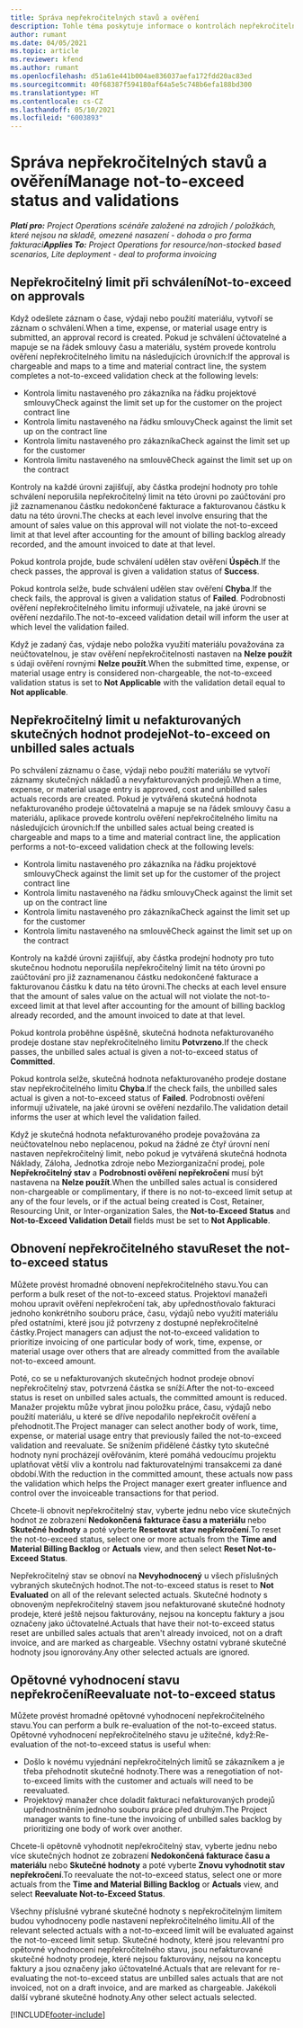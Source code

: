 ```yaml
---
title: Správa nepřekročitelných stavů a ověření
description: Tohle téma poskytuje informace o kontrolách nepřekročitelného limitu prováděných v Project Project.
author: rumant
ms.date: 04/05/2021
ms.topic: article
ms.reviewer: kfend
ms.author: rumant
ms.openlocfilehash: d51a61e441b004ae836037aefa172fdd20ac83ed
ms.sourcegitcommit: 40f68387f594180af64a5e5c748b6efa188bd300
ms.translationtype: HT
ms.contentlocale: cs-CZ
ms.lasthandoff: 05/10/2021
ms.locfileid: "6003893"
---
```

# <a name="manage-not-to-exceed-status-and-validations"></a><span data-ttu-id="60316-103">Správa nepřekročitelných stavů a ověření</span><span class="sxs-lookup"><span data-stu-id="60316-103">Manage not-to-exceed status and validations</span></span> 

<span data-ttu-id="60316-104">_**Platí pro:** Project Operations scénáře založené na zdrojích / položkách, které nejsou na skladě, omezené nasazení - dohoda o pro forma fakturaci_</span><span class="sxs-lookup"><span data-stu-id="60316-104">_**Applies To:** Project Operations for resource/non-stocked based scenarios, Lite deployment - deal to proforma invoicing_</span></span>

## <a name="not-to-exceed-on-approvals"></a><span data-ttu-id="60316-105">Nepřekročitelný limit při schválení</span><span class="sxs-lookup"><span data-stu-id="60316-105">Not-to-exceed on approvals</span></span>

<span data-ttu-id="60316-106">Když odešlete záznam o čase, výdaji nebo použití materiálu, vytvoří se záznam o schválení.</span><span class="sxs-lookup"><span data-stu-id="60316-106">When a time, expense, or material usage entry is submitted, an approval record is created.</span></span> <span data-ttu-id="60316-107">Pokud je schválení účtovatelné a mapuje se na řádek smlouvy času a materiálu, systém provede kontrolu ověření nepřekročitelného limitu na následujících úrovních:</span><span class="sxs-lookup"><span data-stu-id="60316-107">If the approval is chargeable and maps to a time and material contract line, the system completes a not-to-exceed validation check at the following levels:</span></span>

  - <span data-ttu-id="60316-108">Kontrola limitu nastaveného pro zákazníka na řádku projektové smlouvy</span><span class="sxs-lookup"><span data-stu-id="60316-108">Check against the limit set up for the customer on the project contract line</span></span>
  - <span data-ttu-id="60316-109">Kontrola limitu nastaveného na řádku smlouvy</span><span class="sxs-lookup"><span data-stu-id="60316-109">Check against the limit set up on the contract line</span></span>
  - <span data-ttu-id="60316-110">Kontrola limitu nastaveného pro zákazníka</span><span class="sxs-lookup"><span data-stu-id="60316-110">Check against the limit set up for the customer</span></span>
  - <span data-ttu-id="60316-111">Kontrola limitu nastaveného na smlouvě</span><span class="sxs-lookup"><span data-stu-id="60316-111">Check against the limit set up on the contract</span></span>

<span data-ttu-id="60316-112">Kontroly na každé úrovni zajišťují, aby částka prodejní hodnoty pro tohle schválení neporušila nepřekročitelný limit na této úrovni po zaúčtování pro již zaznamenanou částku nedokončené fakturace a fakturovanou částku k datu na této úrovni.</span><span class="sxs-lookup"><span data-stu-id="60316-112">The checks at each level involve ensuring that the amount of sales value on this approval will not violate the not-to-exceed limit at that level after accounting for the amount of billing backlog already recorded, and the amount invoiced to date at that level.</span></span>

<span data-ttu-id="60316-113">Pokud kontrola projde, bude schválení udělen stav ověření **Úspěch**.</span><span class="sxs-lookup"><span data-stu-id="60316-113">If the check passes, the approval is given a validation status of **Success**.</span></span>

<span data-ttu-id="60316-114">Pokud kontrola selže, bude schválení udělen stav ověření **Chyba**.</span><span class="sxs-lookup"><span data-stu-id="60316-114">If the check fails, the approval is given a validation status of **Failed**.</span></span> <span data-ttu-id="60316-115">Podrobnosti ověření nepřekročitelného limitu informují uživatele, na jaké úrovni se ověření nezdařilo.</span><span class="sxs-lookup"><span data-stu-id="60316-115">The not-to-exceed validation detail will inform the user at which level the validation failed.</span></span>

<span data-ttu-id="60316-116">Když je zadaný čas, výdaje nebo položka využití materiálu považována za neúčtovatelnou, je stav ověření nepřekročitelnosti nastaven na **Nelze použít** s údaji ověření rovnými **Nelze použít**.</span><span class="sxs-lookup"><span data-stu-id="60316-116">When the submitted time, expense, or material usage entry is considered non-chargeable, the not-to-exceed validation status is set to **Not Applicable** with the validation detail equal to **Not applicable**.</span></span>

## <a name="not-to-exceed-on-unbilled-sales-actuals"></a><span data-ttu-id="60316-117">Nepřekročitelný limit u nefakturovaných skutečných hodnot prodeje</span><span class="sxs-lookup"><span data-stu-id="60316-117">Not-to-exceed on unbilled sales actuals</span></span>

<span data-ttu-id="60316-118">Po schválení záznamu o čase, výdaji nebo použití materiálu se vytvoří záznamy skutečných nákladů a nevyfakturovaných prodejů.</span><span class="sxs-lookup"><span data-stu-id="60316-118">When a time, expense, or material usage entry is approved, cost and unbilled sales actuals records are created.</span></span> <span data-ttu-id="60316-119">Pokud je vytvářená skutečná hodnota nefakturovaného prodeje účtovatelná a mapuje se na řádek smlouvy času a materiálu, aplikace provede kontrolu ověření nepřekročitelného limitu na následujících úrovních:</span><span class="sxs-lookup"><span data-stu-id="60316-119">If the unbilled sales actual being created is chargeable and maps to a time and material contract line, the application performs a not-to-exceed validation check at the following levels:</span></span>

  - <span data-ttu-id="60316-120">Kontrola limitu nastaveného pro zákazníka na řádku projektové smlouvy</span><span class="sxs-lookup"><span data-stu-id="60316-120">Check against the limit set up for the customer of the project contract line</span></span>
  - <span data-ttu-id="60316-121">Kontrola limitu nastaveného na řádku smlouvy</span><span class="sxs-lookup"><span data-stu-id="60316-121">Check against the limit set up on the contract line</span></span>
  - <span data-ttu-id="60316-122">Kontrola limitu nastaveného pro zákazníka</span><span class="sxs-lookup"><span data-stu-id="60316-122">Check against the limit set up for the customer</span></span>
  - <span data-ttu-id="60316-123">Kontrola limitu nastaveného na smlouvě</span><span class="sxs-lookup"><span data-stu-id="60316-123">Check against the limit set up on the contract</span></span>

<span data-ttu-id="60316-124">Kontroly na každé úrovni zajišťují, aby částka prodejní hodnoty pro tuto skutečnou hodnotu neporušila nepřekročitelný limit na této úrovni po zaúčtování pro již zaznamenanou částku nedokončené fakturace a fakturovanou částku k datu na této úrovni.</span><span class="sxs-lookup"><span data-stu-id="60316-124">The checks at each level ensure that the amount of sales value on the actual will not violate the not-to-exceed limit at that level after accounting for the amount of billing backlog already recorded, and the amount invoiced to date at that level.</span></span>

<span data-ttu-id="60316-125">Pokud kontrola proběhne úspěšně, skutečná hodnota nefakturovaného prodeje dostane stav nepřekročitelného limitu **Potvrzeno**.</span><span class="sxs-lookup"><span data-stu-id="60316-125">If the check passes, the unbilled sales actual is given a not-to-exceed status of **Committed**.</span></span>

<span data-ttu-id="60316-126">Pokud kontrola selže, skutečná hodnota nefakturovaného prodeje dostane stav nepřekročitelného limitu **Chyba**.</span><span class="sxs-lookup"><span data-stu-id="60316-126">If the check fails, the unbilled sales actual is given a not-to-exceed status of **Failed**.</span></span> <span data-ttu-id="60316-127">Podrobnosti ověření informují uživatele, na jaké úrovni se ověření nezdařilo.</span><span class="sxs-lookup"><span data-stu-id="60316-127">The validation detail informs the user at which level the validation failed.</span></span>

<span data-ttu-id="60316-128">Když je skutečná hodnota nefakturovaného prodeje považována za neúčtovatelnou nebo neplacenou, pokud na žádné ze čtyř úrovní není nastaven nepřekročitelný limit, nebo pokud je vytvářená skutečná hodnota Náklady, Záloha, Jednotka zdroje nebo Meziorganizační prodej, pole **Nepřekročitelný stav** a **Podrobnosti ověření nepřekročení** musí být nastavena na **Nelze použít**.</span><span class="sxs-lookup"><span data-stu-id="60316-128">When the unbilled sales actual is considered non-chargeable or complimentary, if there is no not-to-exceed limit setup at any of the four levels, or if the actual being created is Cost, Retainer, Resourcing Unit, or Inter-organization Sales, the **Not-to-Exceed Status** and **Not-to-Exceed Validation Detail** fields must be set to **Not Applicable**.</span></span>

## <a name="reset-the-not-to-exceed-status"></a><span data-ttu-id="60316-129">Obnovení nepřekročitelného stavu</span><span class="sxs-lookup"><span data-stu-id="60316-129">Reset the not-to-exceed status</span></span>

<span data-ttu-id="60316-130">Můžete provést hromadné obnovení nepřekročitelného stavu.</span><span class="sxs-lookup"><span data-stu-id="60316-130">You can perform a bulk reset of the not-to-exceed status.</span></span> <span data-ttu-id="60316-131">Projektoví manažeři mohou upravit ověření nepřekročení tak, aby upřednostňovalo fakturaci jednoho konkrétního souboru práce, času, výdajů nebo využití materiálu před ostatními, které jsou již potvrzeny z dostupné nepřekročitelné částky.</span><span class="sxs-lookup"><span data-stu-id="60316-131">Project managers can adjust the not-to-exceed validation to prioritize invoicing of one particular body of work, time, expense, or material usage over others that are already committed from the available not-to-exceed amount.</span></span>

<span data-ttu-id="60316-132">Poté, co se u nefakturovaných skutečných hodnot prodeje obnoví nepřekročitelný stav, potvrzená částka se sníží.</span><span class="sxs-lookup"><span data-stu-id="60316-132">After the not-to-exceed status is reset on unbilled sales actuals, the committed amount is reduced.</span></span> <span data-ttu-id="60316-133">Manažer projektu může vybrat jinou položku práce, času, výdajů nebo použití materiálu, u které se dříve nepodařilo nepřekročit ověření a přehodnotit.</span><span class="sxs-lookup"><span data-stu-id="60316-133">The Project manager can select another body of work, time, expense, or material usage entry that previously failed the not-to-exceed validation and reevaluate.</span></span> <span data-ttu-id="60316-134">Se snížením přidělené částky tyto skutečné hodnoty nyní procházejí ověřováním, které pomáhá vedoucímu projektu uplatňovat větší vliv a kontrolu nad fakturovatelnými transakcemi za dané období.</span><span class="sxs-lookup"><span data-stu-id="60316-134">With the reduction in the committed amount, these actuals now pass the validation which helps the Project manager exert greater influence and control over the invoiceable transactions for that period.</span></span>

<span data-ttu-id="60316-135">Chcete-li obnovit nepřekročitelný stav, vyberte jednu nebo více skutečných hodnot ze zobrazení **Nedokončená fakturace času a materiálu** nebo **Skutečné hodnoty** a poté vyberte **Resetovat stav nepřekročení**.</span><span class="sxs-lookup"><span data-stu-id="60316-135">To reset the not-to-exceed status, select one or more actuals from the **Time and Material Billing Backlog** or **Actuals** view, and then select **Reset Not-to-Exceed Status**.</span></span>

<span data-ttu-id="60316-136">Nepřekročitelný stav se obnoví na **Nevyhodnocený** u všech příslušných vybraných skutečných hodnot.</span><span class="sxs-lookup"><span data-stu-id="60316-136">The not-to-exceed status is reset to **Not Evaluated** on all of the relevant selected actuals.</span></span> <span data-ttu-id="60316-137">Skutečné hodnoty s obnoveným nepřekročitelný stavem jsou nefakturované skutečné hodnoty prodeje, které ještě nejsou fakturovány, nejsou na konceptu faktury a jsou označeny jako účtovatelné.</span><span class="sxs-lookup"><span data-stu-id="60316-137">Actuals that have their not-to-exceed status reset are unbilled sales actuals that aren't already invoiced, not on a draft invoice, and are marked as chargeable.</span></span> <span data-ttu-id="60316-138">Všechny ostatní vybrané skutečné hodnoty jsou ignorovány.</span><span class="sxs-lookup"><span data-stu-id="60316-138">Any other selected actuals are ignored.</span></span>

## <a name="reevaluate-not-to-exceed-status"></a><span data-ttu-id="60316-139">Opětovné vyhodnocení stavu nepřekročení</span><span class="sxs-lookup"><span data-stu-id="60316-139">Reevaluate not-to-exceed status</span></span>

<span data-ttu-id="60316-140">Můžete provést hromadné opětovné vyhodnocení nepřekročitelného stavu.</span><span class="sxs-lookup"><span data-stu-id="60316-140">You can perform a bulk re-evaluation of the not-to-exceed status.</span></span> <span data-ttu-id="60316-141">Opětovné vyhodnocení nepřekročitelného stavu je užitečné, když:</span><span class="sxs-lookup"><span data-stu-id="60316-141">Re-evaluation of the not-to-exceed status is useful when:</span></span>

  - <span data-ttu-id="60316-142">Došlo k novému vyjednání nepřekročitelných limitů se zákazníkem a je třeba přehodnotit skutečné hodnoty.</span><span class="sxs-lookup"><span data-stu-id="60316-142">There was a renegotiation of not-to-exceed limits with the customer and actuals will need to be reevaluated.</span></span>
  - <span data-ttu-id="60316-143">Projektový manažer chce doladit fakturaci nefakturovaných prodejů upřednostněním jednoho souboru práce před druhým.</span><span class="sxs-lookup"><span data-stu-id="60316-143">The Project manager wants to fine-tune the invoicing of unbilled sales backlog by prioritizing one body of work over another.</span></span>

<span data-ttu-id="60316-144">Chcete-li opětovně vyhodnotit nepřekročitelný stav, vyberte jednu nebo více skutečných hodnot ze zobrazení **Nedokončená fakturace času a materiálu** nebo **Skutečné hodnoty** a poté vyberte **Znovu vyhodnotit stav nepřekročení**.</span><span class="sxs-lookup"><span data-stu-id="60316-144">To reevaluate the not-to-exceed status, select one or more actuals from the **Time and Material Billing Backlog** or **Actuals** view, and select **Reevaluate Not-to-Exceed Status**.</span></span>

<span data-ttu-id="60316-145">Všechny příslušné vybrané skutečné hodnoty s nepřekročitelným limitem budou vyhodnoceny podle nastavení nepřekročitelného limitu.</span><span class="sxs-lookup"><span data-stu-id="60316-145">All of the relevant selected actuals with a not-to-exceed limit will be evaluated against the not-to-exceed limit setup.</span></span> <span data-ttu-id="60316-146">Skutečné hodnoty, které jsou relevantní pro opětovné vyhodnocení nepřekročitelného stavu, jsou nefakturované skutečné hodnoty prodeje, které nejsou fakturovány, nejsou na konceptu faktury a jsou označeny jako účtovatelné.</span><span class="sxs-lookup"><span data-stu-id="60316-146">Actuals that are relevant for re-evaluating the not-to-exceed status are unbilled sales actuals that are not invoiced, not on a draft invoice, and are marked as chargeable.</span></span> <span data-ttu-id="60316-147">Jakékoli další vybrané skutečné hodnoty.</span><span class="sxs-lookup"><span data-stu-id="60316-147">Any other select actuals selected.</span></span>


[!INCLUDE[footer-include](../../includes/footer-banner.md)]
